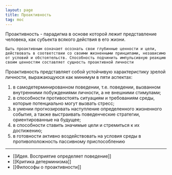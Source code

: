 ```yaml
---
layout: page
title: Проактивность
tag: moc
---
```


Проактивность - парадигма в основе которой лежит представление человека, как субьекта всякого действия в его жизни.

	Быть проактивным означает осознать свои глубинные ценности и цели, действовать в соответствии со своими жизненными принципами, независимо от условий и обстоятельств. Способность подчинить импульсивную реакцию своим ценностям составляет сущность проактивной личности

Проактивность представляет собой устойчивую характеристику зрелой личности, выражающуюся как минимум в пяти аспектах:

1) в самодетерминированном поведении, т.е. поведении, вызванном внутренними побуждениями личности, а не внешними стимулами;
2) в способности противостоять ситуациям и требованиям среды, которые потенциально могут вызвать стресс;
3) в умении прогнозировать наступление определенного жизненного события, а также выстраивать поведенческие стратегии, ориентированные на будущее;
4) в способности ставить значимые цели и стремиться к их достижению;
5) в готовности активно воздействовать на условия среды в противоположность пассивному приспособлению



---

- [[Идея. Восприятие определяет поведение]]
- [[Критика детерминизма]]
- [[Философы о проактивности]]
